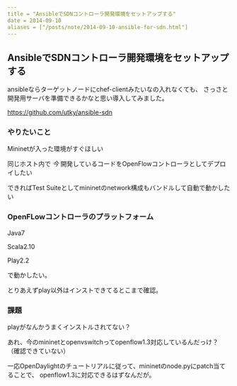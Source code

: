 ```yaml
---
title = "AnsibleでSDNコントローラ開発環境をセットアップする"
date = 2014-09-10
aliases = ["/posts/note/2014-09-10-ansible-for-sdn.html"]
---
```


## AnsibleでSDNコントローラ開発環境をセットアップする

ansibleならターゲットノードにchef-clientみたいなの入れなくても、
さっさと開発用サーバを準備できるかなと思い導入してみました。

https://github.com/utky/ansible-sdn

### やりたいこと

Mininetが入った環境がすぐほしい

同じホスト内で *今* 開発しているコードをOpenFlowコントローラとしてデプロイしたい

できればTest Suiteとしてmininetのnetwork構成もバンドルして自動で動かしたい

### OpenFLowコントローラのプラットフォーム

Java7

Scala2.10

Play2.2

で動かしたい。

とりあえずplay以外はインストできてるとこまで確認。

### 課題

playがなんかうまくインストルされてない？

あれ、今のmininetとopenvswitchってopenflow1.3対応しているんだっけ？
（確認できていない）

一応OpenDaylightのチュートリアルに従って、mininetのnode.pyにpatch当てることで、
openflow1.3に対応できるはずなんだが。

